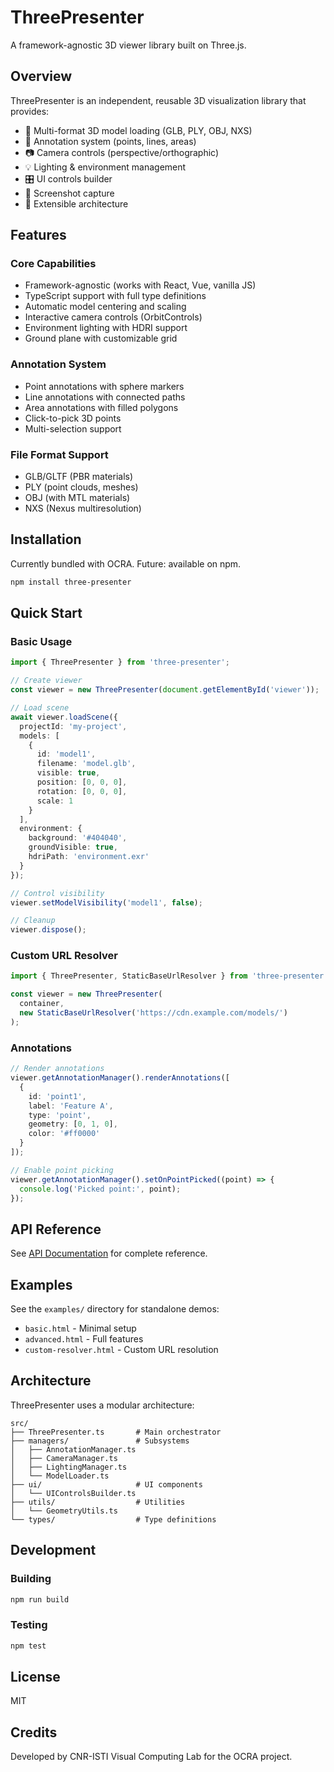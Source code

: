 # ThreePresenter

A framework-agnostic 3D viewer library built on Three.js.

## Overview

ThreePresenter is an independent, reusable 3D visualization library that provides:

- 🎨 Multi-format 3D model loading (GLB, PLY, OBJ, NXS)
- 📍 Annotation system (points, lines, areas)
- 📷 Camera controls (perspective/orthographic)
- 💡 Lighting & environment management
- 🎛️ UI controls builder
- 📸 Screenshot capture
- 🔧 Extensible architecture

## Features

### Core Capabilities
- Framework-agnostic (works with React, Vue, vanilla JS)
- TypeScript support with full type definitions
- Automatic model centering and scaling
- Interactive camera controls (OrbitControls)
- Environment lighting with HDRI support
- Ground plane with customizable grid

### Annotation System
- Point annotations with sphere markers
- Line annotations with connected paths
- Area annotations with filled polygons
- Click-to-pick 3D points
- Multi-selection support

### File Format Support
- GLB/GLTF (PBR materials)
- PLY (point clouds, meshes)
- OBJ (with MTL materials)
- NXS (Nexus multiresolution)

## Installation

Currently bundled with OCRA. Future: available on npm.

```bash
npm install three-presenter
```

## Quick Start

### Basic Usage

```typescript
import { ThreePresenter } from 'three-presenter';

// Create viewer
const viewer = new ThreePresenter(document.getElementById('viewer'));

// Load scene
await viewer.loadScene({
  projectId: 'my-project',
  models: [
    {
      id: 'model1',
      filename: 'model.glb',
      visible: true,
      position: [0, 0, 0],
      rotation: [0, 0, 0],
      scale: 1
    }
  ],
  environment: {
    background: '#404040',
    groundVisible: true,
    hdriPath: 'environment.exr'
  }
});

// Control visibility
viewer.setModelVisibility('model1', false);

// Cleanup
viewer.dispose();
```

### Custom URL Resolver

```typescript
import { ThreePresenter, StaticBaseUrlResolver } from 'three-presenter';

const viewer = new ThreePresenter(
  container,
  new StaticBaseUrlResolver('https://cdn.example.com/models/')
);
```

### Annotations

```typescript
// Render annotations
viewer.getAnnotationManager().renderAnnotations([
  {
    id: 'point1',
    label: 'Feature A',
    type: 'point',
    geometry: [0, 1, 0],
    color: '#ff0000'
  }
]);

// Enable point picking
viewer.getAnnotationManager().setOnPointPicked((point) => {
  console.log('Picked point:', point);
});
```

## API Reference

See [API Documentation](../../docs/api/) for complete reference.

## Examples

See the `examples/` directory for standalone demos:
- `basic.html` - Minimal setup
- `advanced.html` - Full features
- `custom-resolver.html` - Custom URL resolution

## Architecture

ThreePresenter uses a modular architecture:

```
src/
├── ThreePresenter.ts       # Main orchestrator
├── managers/               # Subsystems
│   ├── AnnotationManager.ts
│   ├── CameraManager.ts
│   ├── LightingManager.ts
│   └── ModelLoader.ts
├── ui/                     # UI components
│   └── UIControlsBuilder.ts
├── utils/                  # Utilities
│   └── GeometryUtils.ts
└── types/                  # Type definitions
```

## Development

### Building

```bash
npm run build
```

### Testing

```bash
npm test
```

## License

MIT

## Credits

Developed by CNR-ISTI Visual Computing Lab for the OCRA project.
